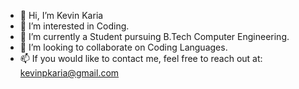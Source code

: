 - 👋 Hi, I’m Kevin Karia
- 👀 I’m interested in Coding.
- 🌱 I’m currently a Student pursuing B.Tech Computer Engineering.
- 💞️ I’m looking to collaborate on Coding Languages.
- 📫 If you would like to contact me, feel free to reach out at: kevinpkaria@gmail.com

<!---
kevinkaria/kevinkaria is a ✨ special ✨ repository because its `README.md` (this file) appears on your GitHub profile.
You can click the Preview link to take a look at your changes.
--->
